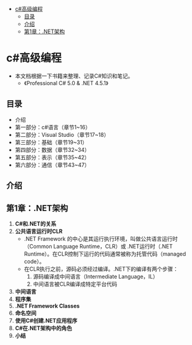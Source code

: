 <!-- TOC -->

- [c#高级编程](#c高级编程)
    - [目录](#目录)
    - [介绍](#介绍)
    - [第1章：.NET架构](#第1章net架构)

<!-- /TOC -->

# c#高级编程

- 本文档根据一下书籍来整理、记录C#知识和笔记。
    - 《Professional C# 5.0 & .NET 4.5.1》


## 目录

- 介绍
- 第一部分：c#语言（章节1~16）
- 第二部分：Visual Studio（章节17~18）
- 第三部分：基础（章节19~31）
- 第四部分：数据（章节32~34）
- 第五部分：表示（章节35~42）
- 第六部分：通信（章节43~47）

## 介绍

## 第1章：.NET架构

1. **C#和.NET的关系**
2. **公共语言运行时CLR**
    - .NET Framework 的中心是其运行执行环境，叫做公共语言运行时（Common Language Runtime，CLR）或 .NET运行时（.NET Runtime）。在CLR控制下运行的代码通常被称为托管代码（managed code）。
    - 在CLR执行之前，源码必须经过编译。.NET下的编译有两个步骤：
        1. 源码编译成中间语言（Intermediate Language，IL）
        2. 中间语言被CLR编译成特定平台代码
3. **中间语言**
4. **程序集**
5. **.NET Framework Classes**
6. **命名空间**
7. **使用C#创建.NET应用程序**
8. **C#在.NET架构中的角色**
9. **小结**



